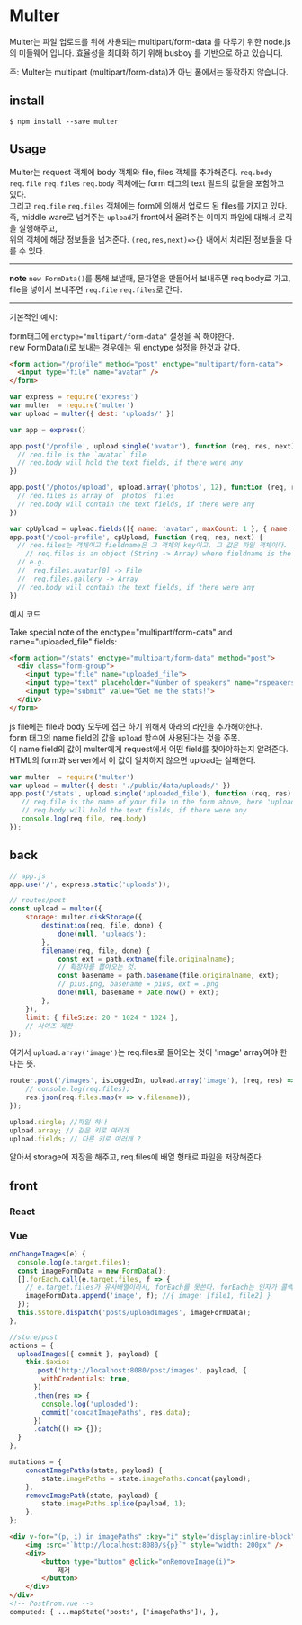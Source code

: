# Multer

Multer는 파일 업로드를 위해 사용되는 multipart/form-data 를 다루기 위한 node.js 의 미들웨어 입니다. 효율성을 최대화 하기 위해 busboy 를 기반으로 하고 있습니다.

주: Multer는 multipart (multipart/form-data)가 아닌 폼에서는 동작하지 않습니다.

## install

`$ npm install --save multer`

## Usage

Multer는 request 객체에 body 객체와 file, files 객체를 추가해준다. `req.body` `req.file` `req.files`
`req.body` 객체에는 form 태그의 text 필드의 값들을 포함하고 있다.  
그리고 `req.file` `req.files` 객체에는 form에 의해서 업로드 된 files를 가지고 있다.
즉, middle ware로 넘겨주는 `upload`가 front에서 올려주는 이미지 파일에 대해서 로직을 실행해주고,  
위의 객체에 해당 정보들을 넘겨준다. `(req,res,next)=>{}` 내에서 처리된 정보들을 다룰 수 있다.  

---
**note**
`new FormData()`를 통해 보낼때, 문자열을 만들어서 보내주면 req.body로 가고,  
file을 넣어서 보내주면 `req.file` `req.files`로 간다. 

---

기본적인 예시:

form태그에 `enctype="multipart/form-data"` 설정을 꼭 해야한다.  
new FormData()로 보내는 경우에는 위 enctype 설정을 한것과 같다. 

```html
<form action="/profile" method="post" enctype="multipart/form-data">
  <input type="file" name="avatar" />
</form>
```

```js
var express = require('express')
var multer  = require('multer')
var upload = multer({ dest: 'uploads/' })

var app = express()

app.post('/profile', upload.single('avatar'), function (req, res, next) {
  // req.file is the `avatar` file
  // req.body will hold the text fields, if there were any
})

app.post('/photos/upload', upload.array('photos', 12), function (req, res, next) {
  // req.files is array of `photos` files
  // req.body will contain the text fields, if there were any
})

var cpUpload = upload.fields([{ name: 'avatar', maxCount: 1 }, { name: 'gallery', maxCount: 8 }])
app.post('/cool-profile', cpUpload, function (req, res, next) {
  // req.files는 객체이고 fieldname은 그 객체의 key이고, 그 값은 파일 객체이다. 
	// req.files is an object (String -> Array) where fieldname is the key, and the value is array of files
  // e.g.
  //  req.files.avatar[0] -> File
  //  req.files.gallery -> Array
  // req.body will contain the text fields, if there were any
})
```
예시 코드

Take special note of the enctype="multipart/form-data" and name="uploaded_file" fields:

```html
<form action="/stats" enctype="multipart/form-data" method="post">
  <div class="form-group">
    <input type="file" name="uploaded_file">
    <input type="text" placeholder="Number of speakers" name="nspeakers">
    <input type="submit" value="Get me the stats!">            
  </div>
</form>
```
js file에는 file과 body 모두에 접근 하기 위해서 아래의 라인을 추가해야한다.  
form 태그의 name field의 값을 `upload` 함수에 사용된다는 것을 주목.  
이 name field의 값이 multer에게 request에서 어떤 field를 찾아야하는지 알려준다.  
HTML의 form과 server에서 이 값이 일치하지 않으면 upload는 실패한다. 

```js
var multer  = require('multer')
var upload = multer({ dest: './public/data/uploads/' })
app.post('/stats', upload.single('uploaded_file'), function (req, res) {
   // req.file is the name of your file in the form above, here 'uploaded_file'
   // req.body will hold the text fields, if there were any 
   console.log(req.file, req.body)
});
```
## back

```js
// app.js
app.use('/', express.static('uploads'));
```

```js
// routes/post
const upload = multer({
	storage: multer.diskStorage({
		destination(req, file, done) {
			done(null, 'uploads');
		},
		filename(req, file, done) {
			const ext = path.extname(file.originalname);
			// 확장자를 뽑아오는 것.
			const basename = path.basename(file.originalname, ext);
			// pius.png, basename = pius, ext = .png
			done(null, basename + Date.now() + ext);
		},
	}),
	limit: { fileSize: 20 * 1024 * 1024 },
	// 사이즈 제한
});
```

여기서 `upload.array('image')`는 req.files로 들어오는 것이 'image' array여야 한다는 뜻.

```js
router.post('/images', isLoggedIn, upload.array('image'), (req, res) => {
	// console.log(req.files);
	res.json(req.files.map(v => v.filename));
});

upload.single; //파일 하나
upload.array; // 같은 키로 여러개
upload.fields; // 다른 키로 여러개 ?
```

알아서 storage에 저장을 해주고, req.files에 배열 형태로 파일을 저장해준다.

## front

### React 


### Vue

```js
onChangeImages(e) {
  console.log(e.target.files);
  const imageFormData = new FormData();
  [].forEach.call(e.target.files, f => {
    // e.target.files가 유사배열이라서, forEach를 못쓴다. forEach는 인자가 콜백함수.
    imageFormData.append('image', f); //{ image: [file1, file2] }
  });
  this.$store.dispatch('posts/uploadImages', imageFormData);
},
```

```js
//store/post
actions = {
  uploadImages({ commit }, payload) {
    this.$axios
      .post('http://localhost:8080/post/images', payload, {
        withCredentials: true,
      })
      .then(res => {
        console.log('uploaded');
        commit('concatImagePaths', res.data);
      })
      .catch(() => {});
  }
},
```

```js
mutations = {
	concatImagePaths(state, payload) {
		state.imagePaths = state.imagePaths.concat(payload);
	},
	removeImagePath(state, payload) {
		state.imagePaths.splice(payload, 1);
	},
};
```

```html
<div v-for="(p, i) in imagePaths" :key="i" style="display:inline-block">
	<img :src="`http://localhost:8080/${p}`" style="width: 200px" />
	<div>
		<button type="button" @click="onRemoveImage(i)">
			제거
		</button>
	</div>
</div>
<!-- PostFrom.vue -->
computed: { ...mapState('posts', ['imagePaths']), },
```

